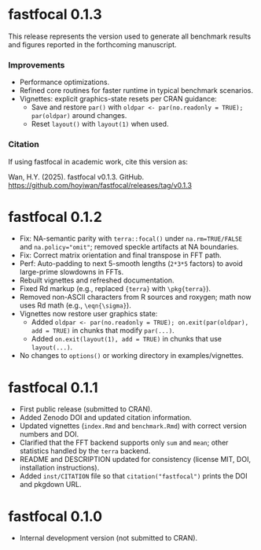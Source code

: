 # fastfocal 0.1.3

This release represents the version used to generate all benchmark results and figures reported in the forthcoming manuscript.

### Improvements
- Performance optimizations.
- Refined core routines for faster runtime in typical benchmark scenarios.
- Vignettes: explicit graphics-state resets per CRAN guidance:
  - Save and restore `par()` with `oldpar <- par(no.readonly = TRUE); par(oldpar)` around changes.
  - Reset `layout()` with `layout(1)` when used.

### Citation
If using fastfocal in academic work, cite this version as:

Wan, H.Y. (2025). fastfocal v0.1.3. GitHub. https://github.com/hoyiwan/fastfocal/releases/tag/v0.1.3

# fastfocal 0.1.2

* Fix: NA-semantic parity with `terra::focal()` under `na.rm=TRUE/FALSE` and
  `na.policy="omit"`; removed speckle artifacts at NA boundaries.
* Fix: Correct matrix orientation and final transpose in FFT path.
* Perf: Auto-padding to next 5-smooth lengths (`2*3*5` factors) to avoid large-prime
  slowdowns in FFTs.
* Rebuilt vignettes and refreshed documentation.
* Fixed Rd markup (e.g., replaced `{terra}` with `\pkg{terra}`).
* Removed non-ASCII characters from R sources and roxygen; math now uses Rd math (e.g., `\eqn{\sigma}`).
* Vignettes now restore user graphics state:
  - Added `oldpar <- par(no.readonly = TRUE); on.exit(par(oldpar), add = TRUE)` in chunks that modify `par(...)`.
  - Added `on.exit(layout(1), add = TRUE)` in chunks that use `layout(...)`.
* No changes to `options()` or working directory in examples/vignettes.

# fastfocal 0.1.1

* First public release (submitted to CRAN).
* Added Zenodo DOI and updated citation information.
* Updated vignettes (`index.Rmd` and `benchmark.Rmd`) with correct version numbers and DOI.
* Clarified that the FFT backend supports only `sum` and `mean`; other statistics handled by the `terra` backend.
* README and DESCRIPTION updated for consistency (license MIT, DOI, installation instructions).
* Added `inst/CITATION` file so that `citation("fastfocal")` prints the DOI and pkgdown URL.

# fastfocal 0.1.0

* Internal development version (not submitted to CRAN).
